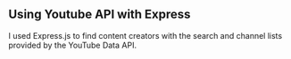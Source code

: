 ## Using Youtube API with Express

I used Express.js to find content creators with the search and channel lists provided by the YouTube Data API.

